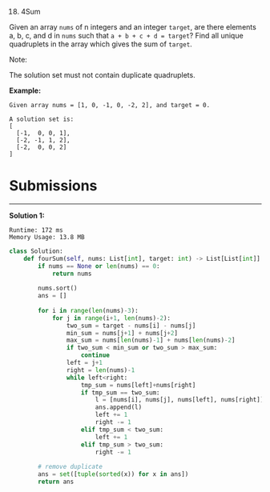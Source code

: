 18. 4Sum

Given an array `nums` of n integers and an integer `target`, are there elements a, b, c, and d in `nums` such that `a + b + c + d = target`? Find all unique quadruplets in the array which gives the sum of `target`.

Note:

The solution set must not contain duplicate quadruplets.

**Example:**
```
Given array nums = [1, 0, -1, 0, -2, 2], and target = 0.

A solution set is:
[
  [-1,  0, 0, 1],
  [-2, -1, 1, 2],
  [-2,  0, 0, 2]
]
```

# Submissions
---
**Solution 1:**
```
Runtime: 172 ms
Memory Usage: 13.8 MB
```
```python
class Solution:
    def fourSum(self, nums: List[int], target: int) -> List[List[int]]:
        if nums == None or len(nums) == 0:
            return nums
        
        nums.sort()
        ans = []
        
        for i in range(len(nums)-3):
            for j in range(i+1, len(nums)-2):
                two_sum = target - nums[i] - nums[j]
                min_sum = nums[j+1] + nums[j+2]
                max_sum = nums[len(nums)-1] + nums[len(nums)-2]
                if two_sum < min_sum or two_sum > max_sum:
                    continue
                left = j+1
                right = len(nums)-1
                while left<right:
                    tmp_sum = nums[left]+nums[right]
                    if tmp_sum == two_sum:
                        l = [nums[i], nums[j], nums[left], nums[right]]
                        ans.append(l)
                        left += 1
                        right -= 1
                    elif tmp_sum < two_sum:
                        left += 1
                    elif tmp_sum > two_sum:
                        right -= 1
                        
        # remove duplicate
        ans = set([tuple(sorted(x)) for x in ans])
        return ans
```